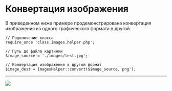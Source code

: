 

# Конвертация изображения #
В приведенном ниже примере продемонстрирована конвертация изображения из одного графического формата в другой.
```
// Подключение класса 
require_once 'class.images.helper.php'; 

// Путь до файла картинки  
$image_source = './images/test.jpg'; 
 
// Конвертация изображения в другой формат 
$image_dest = ImagesHelper::convert($image_source,'png');
```


---

<span>
<a href='http://www.gordejev.lv/'><img src='http://www.gordejev.lv/templates/gordejev/images/gora_88x31.png' /></a>
<br />
</span>

